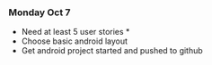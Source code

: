 

### Monday Oct 7

* Need at least 5 user stories
    * 
* Choose basic android layout
* Get android project started and pushed to github

